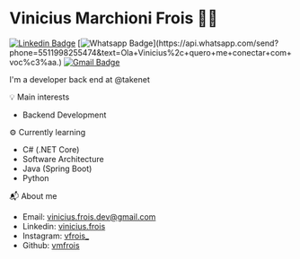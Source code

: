 # Vinicius Marchioni Frois :man_technologist:

[![Linkedin Badge](https://img.shields.io/badge/-LinkedIn-blue?style=flat-square&logo=Linkedin&logoColor=white&link=https://www.linkedin.com/in/vinicius-frois/)](https://www.linkedin.com/in/vinicius-frois/)
[![Whatsapp Badge](https://img.shields.io/badge/-Whatsapp-4CA143?style=flat-square&labelColor=4CA143&logo=whatsapp&logoColor=white&link=https://api.whatsapp.com/send?phone=5511998255474&text=Ola+Vinicius%2c+quero+me+conectar+com+voc%c3%aa.)](https://api.whatsapp.com/send?phone=5511998255474&text=Ola+Vinicius%2c+quero+me+conectar+com+voc%c3%aa.)
[![Gmail Badge](https://img.shields.io/badge/-Gmail-c14438?style=flat-square&logo=Gmail&logoColor=white&link=mailto:viniciusfroism@gmail.com)](mailto:vinicius.frois.dev@gmail.com)


I'm a developer back end at @takenet

💡 Main interests
<ul>
  <li>Backend Development</li>
</ul>
⚙️ Currently learning
<ul>
  <li>C# (.NET Core)</li>
  <li>Software Architecture</li>
  <li>Java (Spring Boot)</li>
  <li>Python</li>
</ul>



📬 About me
<ul>
  <li>Email: <a href="mailto:vinicius.frois.dev@gmail.com"> vinicius.frois.dev@gmail.com </a>  </li>
  <li>Linkedin: <a href="https://www.linkedin.com/in/vinicius-frois/"> vinicius.frois</a></li>
  <li>Instagram: <a href="https://www.instagram.com/vfrois_/"> vfrois_ </a> </li>
  <li>Github: <a href="https://github.com/vmfrois">vmfrois </a> </li>
</ul>
